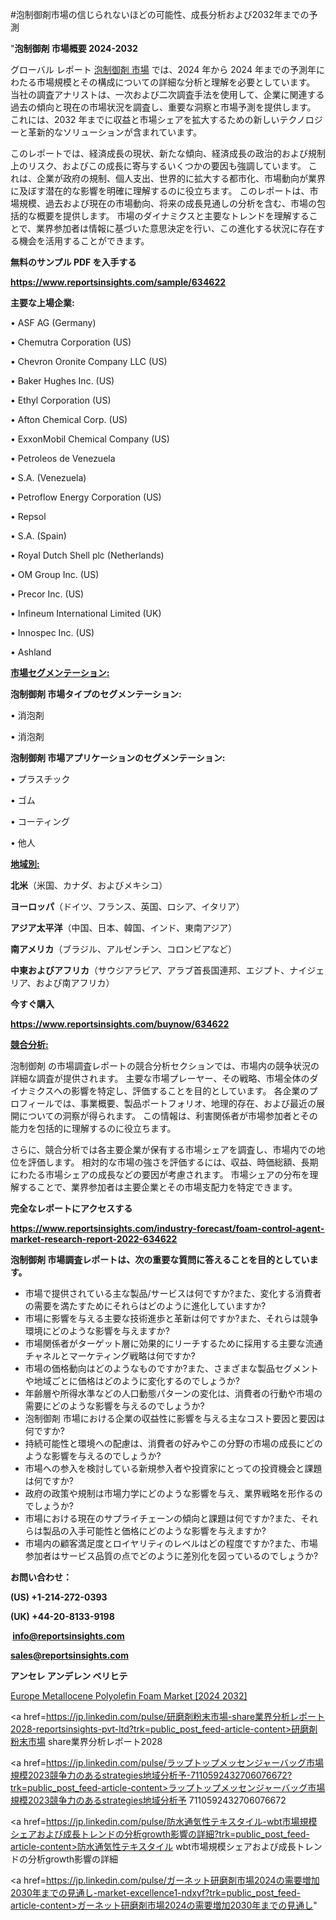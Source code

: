 #泡制御剤市場の信じられないほどの可能性、成長分析および2032年までの予測

"<strong>泡制御剤 市場概要 2024-2032</strong>

グローバル レポート <a href=https://www.reportsinsights.com/sample/634622>泡制御剤 市場</a> では、2024 年から 2024 年までの予測年にわたる市場規模とその構成についての詳細な分析と理解を必要としています。 当社の調査アナリストは、一次および二次調査手法を使用して、企業に関連する過去の傾向と現在の市場状況を調査し、重要な洞察と市場予測を提供します。 これには、2032 年までに収益と市場シェアを拡大​​するための新しいテクノロジーと革新的なソリューションが含まれています。

このレポートでは、経済成長の現状、新たな傾向、経済成長の政治的および規制上のリスク、およびこの成長に寄与するいくつかの要因も強調しています。 これは、企業が政府の規制、個人支出、世界的に拡大する都市化、市場動向が業界に及ぼす潜在的な影響を明確に理解するのに役立ちます。 このレポートは、市場規模、過去および現在の市場動向、将来の成長見通しの分析を含む、市場の包括的な概要を提供します。 市場のダイナミクスと主要なトレンドを理解することで、業界参加者は情報に基づいた意思決定を行い、この進化する状況に存在する機会を活用することができます。

<strong><b>無料のサンプル PDF を入手する</b></strong>

<a href=https://www.reportsinsights.com/sample/634622><strong><u>https://www.reportsinsights.com/sample/634622</u></strong></a>

<strong>主要な上場企業:</strong>

• ASF AG (Germany)

• Chemutra Corporation (US)

• Chevron Oronite Company LLC (US)

• Baker Hughes Inc. (US)

• Ethyl Corporation (US)

• Afton Chemical Corp. (US)

• ExxonMobil Chemical Company (US)

• Petroleos de Venezuela

• S.A. (Venezuela)

• Petroflow Energy Corporation (US)

• Repsol

• S.A. (Spain)

• Royal Dutch Shell plc (Netherlands)

• OM Group Inc. (US)

• Precor Inc. (US)

• Infineum International Limited (UK)

• Innospec Inc. (US)

• Ashland

<strong><u>市場セグメンテーション</u></strong><strong><u>:</u></strong>

<strong>泡制御剤 市場タイプのセグメンテーション:</strong>

• 消泡剤

• 消泡剤

<strong>泡制御剤 市場アプリケーションのセグメンテーション:</strong>

• プラスチック

• ゴム

• コーティング

• 他人

<strong><u>地域別</u></strong><strong><u>:</u></strong>

<strong>北米</strong>（米国、カナダ、およびメキシコ）

<strong>ヨーロッパ</strong>（ドイツ、フランス、英国、ロシア、イタリア）

<strong>アジア太平洋</strong>（中国、日本、韓国、インド、東南アジア）

<strong>南アメリカ</strong>（ブラジル、アルゼンチン、コロンビアなど）

<strong>中東およびアフリカ</strong>（サウジアラビア、アラブ首長国連邦、エジプト、ナイジェリア、および南アフリカ）

<strong>今すぐ購入</strong>

<a href=https://www.reportsinsights.com/buynow/634622><strong><u>https://www.reportsinsights.com/buynow/634622</u></strong></a>

<strong><u>競合分析:</u></strong>

泡制御剤 の市場調査レポートの競合分析セクションでは、市場内の競争状況の詳細な調査が提供されます。 主要な市場プレーヤー、その戦略、市場全体のダイナミクスへの影響を特定し、評価することを目的としています。 各企業のプロフィールでは、事業概要、製品ポートフォリオ、地理的存在、および最近の展開についての洞察が得られます。 この情報は、利害関係者が市場参加者とその能力を包括的に理解するのに役立ちます。

さらに、競合分析では各主要企業が保有する市場シェアを調査し、市場内での地位を評価します。 相対的な市場の強さを評価するには、収益、時価総額、長期にわたる市場シェアの成長などの要因が考慮されます。 市場シェアの分布を理解することで、業界参加者は主要企業とその市場支配力を特定できます。

<strong>完全なレポートにアクセスする</strong>

<a href=https://www.reportsinsights.com/industry-forecast/foam-control-agent-market-research-report-2022-634622><strong><u><b>https://www.reportsinsights.com/industry-forecast/foam-control-agent-market-research-report-2022-634622</b></u></strong></a>

<strong><b>泡制御剤 市場調査レポートは、次の重要な質問に答えることを目的としています。</b></strong>
<ul>
  <li>市場で提供されている主な製品/サービスは何ですか?また、変化する消費者の需要を満たすためにそれらはどのように進化していますか?</li>
  <li>市場に影響を与える主要な技術進歩と革新は何ですか?また、それらは競争環境にどのような影響を与えますか?</li>
  <li>市場関係者がターゲット層に効果的にリーチするために採用する主要な流通チャネルとマーケティング戦略は何ですか?</li>
  <li>市場の価格動向はどのようなものですか?また、さまざまな製品セグメントや地域ごとに価格はどのように変化するのでしょうか?</li>
  <li>年齢層や所得水準などの人口動態パターンの変化は、消費者の行動や市場の需要にどのような影響を与えるのでしょうか?</li>
  <li>泡制御剤 市場における企業の収益性に影響を与える主なコスト要因と要因は何ですか?</li>
  <li>持続可能性と環境への配慮は、消費者の好みやこの分野の市場の成長にどのような影響を与えるのでしょうか?</li>
  <li>市場への参入を検討している新規参入者や投資家にとっての投資機会と課題は何ですか?</li>
  <li>政府の政策や規制は市場力学にどのような影響を与え、業界戦略を形作るのでしょうか?</li>
  <li>市場における現在のサプライチェーンの傾向と課題は何ですか?また、それらは製品の入手可能性と価格にどのような影響を与えますか?</li>
  <li>市場内の顧客満足度とロイヤリティのレベルはどの程度ですか?また、市場参加者はサービス品質の点でどのように差別化を図っているのでしょうか?</li>
</ul>
<strong>お問い合わせ：</strong>

<strong>(US) +1-214-272-0393</strong>

<strong>(UK) +44-20-8133-9198</strong>

<strong> </strong><a href=info@reportsinsights.com><strong><u>info@reportsinsights.com</u></strong></a>

<a href=sales@reportsinsights.com><strong><u>sales@reportsinsights.com</u></strong></a>

<strong>アンセレ アンデレン ベリヒテ</strong>

<a href=https://www.linkedin.com/pulse/europe-metallocene-polyolefin-foam-markets-emerging-zrucf/>Europe Metallocene Polyolefin Foam Market [2024 2032]</a>

<a href=https://jp.linkedin.com/pulse/研磨剤粉末市場-share業界分析レポート2028-reportsinsights-pvt-ltd?trk=public_post_feed-article-content>研磨剤粉末市場 share業界分析レポート2028</a>

<a href=https://jp.linkedin.com/pulse/ラップトップメッセンジャーバッグ市場規模2023競争力のあるstrategies地域分析予-7110592432706076672?trk=public_post_feed-article-content>ラップトップメッセンジャーバッグ市場規模2023競争力のあるstrategies地域分析予 7110592432706076672</a>

<a href=https://jp.linkedin.com/pulse/防水通気性テキスタイル-wbt市場規模シェアおよび成長トレンドの分析growth影響の詳細?trk=public_post_feed-article-content>防水通気性テキスタイル wbt市場規模シェアおよび成長トレンドの分析growth影響の詳細</a>

<a href=https://jp.linkedin.com/pulse/ガーネット研磨剤市場2024の需要増加2030年までの見通し-market-excellence1-ndxyf?trk=public_post_feed-article-content>ガーネット研磨剤市場2024の需要増加2030年までの見通し</a>"
